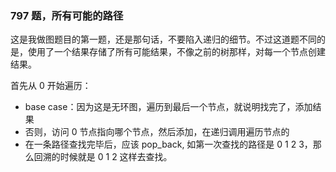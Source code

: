 ### 797 题，所有可能的路径

这是我做图题目的第一题，还是那句话，不要陷入递归的细节。不过这道题不同的是，使用了一个结果存储了所有可能结果，不像之前的树那样，对每一个节点创建结果。

首先从 0 开始遍历：

- base case：因为这是无环图，遍历到最后一个节点，就说明找完了，添加结果
- 否则，访问 0 节点指向哪个节点，然后添加，在递归调用遍历节点的
- 在一条路径查找完毕后，应该 pop\_back, 如第一次查找的路径是 0 1 2 3，那么回溯的时候就是 0 1 2 这样去查找。
